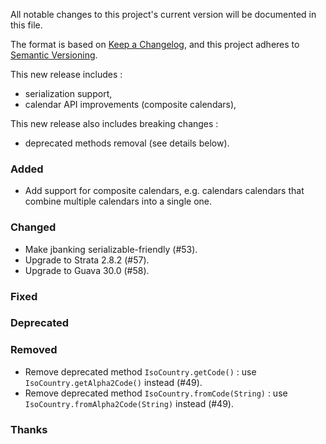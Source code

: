 All notable changes to this project's current version will be documented in this file.

The format is based on [Keep a Changelog](https://keepachangelog.com/en/1.0.0/),
and this project adheres to [Semantic Versioning](https://semver.org/spec/v2.0.0.html).

This new release includes :
- serialization support,
- calendar API improvements (composite calendars),

This new release also includes breaking changes :
- deprecated methods removal (see details below).

### Added

- Add support for composite calendars, e.g. calendars calendars that combine multiple calendars into
  a single one.

### Changed

- Make jbanking serializable-friendly (#53).
- Upgrade to Strata 2.8.2 (#57).
- Upgrade to Guava 30.0 (#58).

### Fixed

### Deprecated

### Removed

- Remove deprecated method `IsoCountry.getCode()` : use `IsoCountry.getAlpha2Code()` instead (#49).
- Remove deprecated method `IsoCountry.fromCode(String)` : use `IsoCountry.fromAlpha2Code(String)`
  instead (#49).

### Thanks
